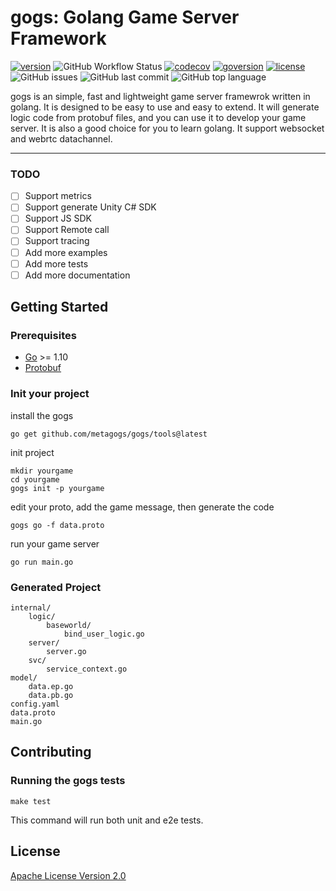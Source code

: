 # gogs: Golang Game Server Framework

[![version](https://img.shields.io/github/v/tag/metagogs/gogs?label=version)](https://github.com/metagogs/gogs)
![GitHub Workflow Status](https://img.shields.io/github/workflow/status/metagogs/gogs/Go)
[![codecov](https://codecov.io/gh/metagogs/gogs/branch/main/graph/badge.svg?token=CLNQZ26H6X)](https://codecov.io/gh/metagogs/gogs)
[![goversion](https://img.shields.io/github/go-mod/go-version/metagogs/gogs)](https://github.com/metagogs/gogs)
[![license](https://img.shields.io/github/license/metagogs/gogs)](https://github.com/metagogs/gogs)
![GitHub issues](https://img.shields.io/github/issues/metagogs/gogs)
![GitHub last commit](https://img.shields.io/github/last-commit/metagogs/gogs)
![GitHub top language](https://img.shields.io/github/languages/top/metagogs/gogs)

gogs is an simple, fast and lightweight game server framewrok written in golang. It is designed to be easy to use and easy to extend. It will generate logic code from protobuf files, and you can use it to develop your game server. It is also a good choice for you to learn golang. It support websocket and webrtc datachannel.

---

### TODO
- [ ] Support metrics
- [ ] Support generate Unity C# SDK
- [ ] Support JS SDK
- [ ] Support Remote call
- [ ] Support tracing
- [ ] Add more examples
- [ ] Add more tests
- [ ] Add more documentation

## Getting Started
### Prerequisites
* [Go](https://golang.org/) >= 1.10
* [Protobuf](https://developers.google.com/protocol-buffers)
### Init your project
install the gogs
```
go get github.com/metagogs/gogs/tools@latest
```
init project
```
mkdir yourgame
cd yourgame
gogs init -p yourgame
```
edit your proto, add the game message, then generate the code
```
gogs go -f data.proto
```
run your game server
```
go run main.go
```
### Generated Project
```
internal/
    logic/
        baseworld/
            bind_user_logic.go
    server/
        server.go
    svc/
        service_context.go
model/
    data.ep.go
    data.pb.go
config.yaml     
data.proto      
main.go
```
## Contributing
### Running the gogs tests
```
make test
```
This command will run both unit and e2e tests.
## License
[Apache License Version 2.0](./LICENSE)


